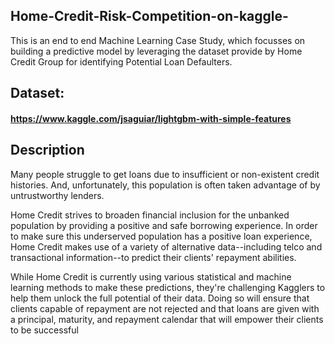 ## Home-Credit-Risk-Competition-on-kaggle-
This is an end to end Machine Learning Case Study, which focusses on building a predictive model by leveraging the dataset provide by Home Credit Group for identifying Potential Loan Defaulters.
## Dataset:
#### https://www.kaggle.com/jsaguiar/lightgbm-with-simple-features

## Description
Many people struggle to get loans due to insufficient or non-existent credit histories. And, unfortunately, this population is often taken advantage of by untrustworthy lenders.

Home Credit strives to broaden financial inclusion for the unbanked population by providing a positive and safe borrowing experience. In order to make sure this underserved population has a positive loan experience, Home Credit makes use of a variety of alternative data--including telco and transactional information--to predict their clients' repayment abilities.

While Home Credit is currently using various statistical and machine learning methods to make these predictions, they're challenging Kagglers to help them unlock the full potential of their data. Doing so will ensure that clients capable of repayment are not rejected and that loans are given with a principal, maturity, and repayment calendar that will empower their clients to be successful

